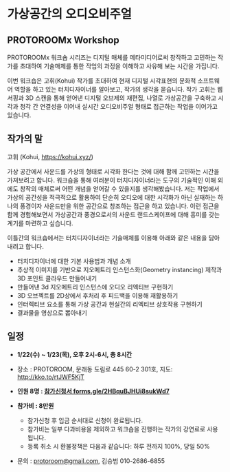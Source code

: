 # 가상공간의 오디오비주얼
## PROTOROOMx Workshop
PROTOROOMx 워크숍 시리즈는 디지털 매체를 메타미디어로써 창작하고 고민하는 작가를 초대하여 기술매체를 통한 작업의 과정을 이해하고 사유해 보는 시간을 가집니다.

이번 워크숍은 고휘(Kohui) 작가를 초대하여 현재 디지털 시각표현의 문화적 소프트웨어 역할을 하고 있는 터치디자이너를 알아보고, 작가의 생각을 묻습니다. 작가 고휘는 웹서핑과 3D 스캔을 통해 얻어낸 디지털 오브제의 재편집, 나열로 가상공간을 구축하고 시각과 청각 간 연결성을 이어내 실시간 오디오비주얼 형태로 접근하는 작업을 이어가고 있습니다.

## 작가의 말
고휘 (Kohui, <https://kohui.xyz/>)

가상 공간에서 사운드를 가상의 형태로 시각화 한다는 것에 대해 함께 고민하는 시간을 가져보려고 합니다. 워크숍을 통해 여러분이 터치디자이너라는 도구의 기술적인 이해 외에도 창작의 매체로써 어떤 개념을 얻어갈 수 있을지를 생각해봤습니다. 저는 작업에서 가상의 공간성을 적극적으로 활용하여 단순히 오디오에 대한 시각화가 아닌 실재하는 하나의 풍경이자 사운드만을 위한 공간으로 창조하는 접근을 하고 있습니다. 이런 접근을 함께 경험해보면서 가상공간과 풍경으로서의 사운드 랜드스케이프에 대해 흥미를 갖는 계기를 마련하고 싶습니다.

이틀간의 워크숍에서는 터치디자이너라는 기술매체를 이용해 아래와 같은 내용을 담아내려고 합니다.

 * 터치디자이너에 대한 기본 사용법과 개념 소개
 * 추상적 이미지를 기반으로 지오메트리 인스턴스화(Geometry instancing) 제작과 3D 포인트 클라우드 만들어내기
 * 만들어낸 3d 지오메트리 인스턴스에 오디오 리엑티브 구현하기
 * 3D 오브젝트를 2D상에서 후처리 후 피드백을 이용해 재활용하기
 * 인터렉티브 요소를 통해 가상 공간과 현실간의 리엑티브 상호작용 구현하기
 * 결과물을 영상으로 뽑아내기

## 일정
 * **1/22(수) ~ 1/23(목), 오후 2시-6시, 총 8시간**
 * 장소 : PROTOROOM, 문래동 도림로 445 60-2 301호, 지도: <http://kko.to/rtJWF5KjT>
 * **인원 8명 : [참가신청서 forms.gle/2HBquBJHUi8sukWd7](https://forms.gle/2HBquBJHUi8sukWd7)**
 * **참가비 : 8만원**
   * 참가신청 후 입금 순서대로 신청이 완료됩니다.
   * 참가비는 일부 다과비용을 제외하고 워크숍을 진행하는 작가의 강연료로 사용됩니다.
   * 등록 취소 시 환불정책은 다음과 같습니다: 하루 전까지 100%, 당일 50%

 * 문의 : <protoroom@gmail.com>, 김승범 010-2686-6855
